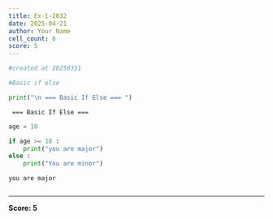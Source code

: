 ```yaml
---
title: Ex-1-2032
date: 2025-04-21
author: Your Name
cell_count: 6
score: 5
---
```


```python
#created at 20250331
```


```python
#Basic if else
```


```python
print("\n === Basic If Else === ")
```

    
     === Basic If Else === 



```python
age = 18
```


```python
if age >= 18 :
    print("you are major")
else :
    print("You are minor")
```

    you are major



```python

```


---
**Score: 5**